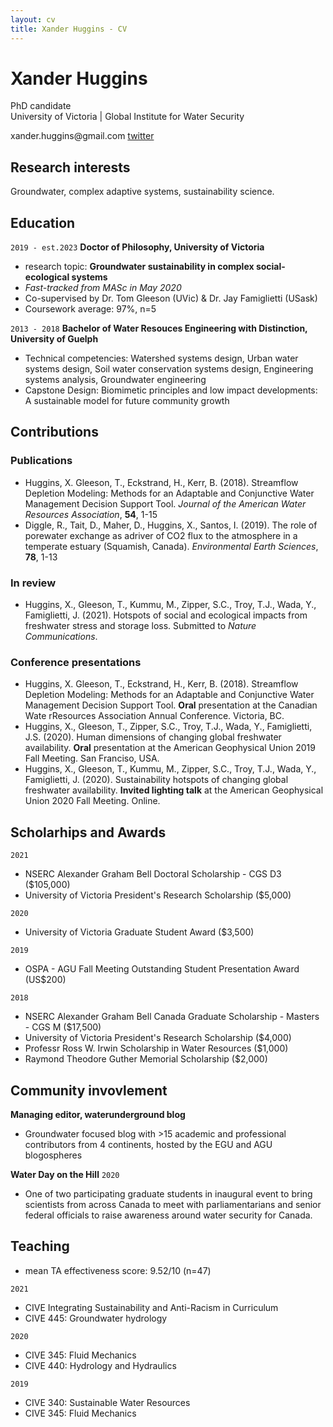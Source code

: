 ```yaml
---
layout: cv
title: Xander Huggins - CV
---
```

# Xander Huggins
PhD candidate <br/>
University of Victoria | Global Institute for Water Security 

<div id="webaddress">
xander.huggins@gmail.com
<a href="https://twitter.com/xander_huggins">twitter</a>
</div>

## Research interests

Groundwater, complex adaptive systems, sustainability science.

## Education

`2019 - est.2023`
__Doctor of Philosophy, University of Victoria__
- research topic: **Groundwater sustainability in complex social-ecological systems**
- _Fast-tracked from MASc in May 2020_
- Co-supervised by Dr. Tom Gleeson (UVic) & Dr. Jay Famiglietti (USask)
- Coursework average: 97%, n=5

`2013 - 2018`
__Bachelor of Water Resouces Engineering with Distinction, University of Guelph__
- Technical competencies: Watershed systems design, Urban water systems design, Soil water conservation systems design, Engineering systems analysis, Groundwater engineering
- Capstone Design: Biomimetic principles and low impact developments: A sustainable model for future community growth

## Contributions
### Publications
- Huggins, X. Gleeson, T., Eckstrand, H., Kerr, B. (2018). Streamflow Depletion Modeling: Methods for an Adaptable and Conjunctive Water Management Decision Support Tool. *Journal of the American Water Resources Association*, **54**, 1-15
- Diggle, R., Tait, D., Maher, D., Huggins, X., Santos, I. (2019). The role of porewater exchange as  adriver of CO2 flux to the atmosphere in a temperate estuary (Squamish, Canada). *Environmental Earth Sciences*, **78**, 1-13

### In review 
- Huggins, X., Gleeson, T., Kummu, M., Zipper, S.C., Troy, T.J., Wada, Y., Famiglietti, J. (2021). Hotspots of social and ecological impacts from freshwater stress and storage loss. Submitted to *Nature Communications*.

### Conference presentations
- Huggins, X. Gleeson, T., Eckstrand, H., Kerr, B. (2018). Streamflow Depletion Modeling: Methods for an Adaptable and Conjunctive Water Management Decision Support Tool. **Oral** presentation at the Canadian Wate rResources Association Annual Conference. Victoria, BC.
- Huggins, X., Gleeson, T., Zipper, S.C., Troy, T.J., Wada, Y., Famiglietti, J.S. (2020). Human dimensions of changing global freshwater availability. **Oral** presentation at the American Geophysical Union 2019 Fall Meeting. San Franciso, USA.
- Huggins, X., Gleeson, T., Kummu, M., Zipper, S.C., Troy, T.J., Wada, Y., Famiglietti, J. (2020). Sustainability hotspots of changing global freshwater availability. **Invited lighting talk** at the American Geophysical Union 2020 Fall Meeting. Online.


## Scholarhips and Awards
`2021`
- NSERC Alexander Graham Bell Doctoral Scholarship - CGS D3 ($105,000)
- University of Victoria President's Research Scholarship ($5,000)

`2020`
- University of Victoria Graduate Student Award ($3,500)

`2019`
- OSPA - AGU Fall Meeting Outstanding Student Presentation Award (US$200)

`2018`
- NSERC Alexander Graham Bell Canada Graduate Scholarship - Masters - CGS M ($17,500)
- University of Victoria President's Research Scholarship ($4,000)
- Professr Ross W. Irwin Scholarship in Water Resources ($1,000)
- Raymond Theodore Guther Memorial Scholarship ($2,000)

## Community invovlement
__Managing editor, waterunderground blog__
- Groundwater focused blog with >15 academic and professional contributors from 4 continents, hosted by the EGU and AGU blogospheres

__Water Day on the Hill__
`2020`
- One of two participating graduate students in inaugural event to bring scientists from across Canada to meet with parliamentarians and senior federal officials to raise awareness around water security for Canada.

## Teaching
- mean TA effectiveness score: 9.52/10 (n=47)

`2021` 
- CIVE Integrating Sustainability and Anti-Racism in Curriculum
- CIVE 445: Groundwater hydrology

`2020` 
- CIVE 345: Fluid Mechanics
- CIVE 440: Hydrology and Hydraulics

`2019`
- CIVE 340: Sustainable Water Resources
- CIVE 345: Fluid Mechanics


<!-- ### Footer

Last updated: June 2021 -->
